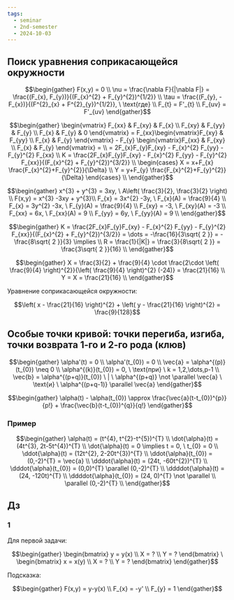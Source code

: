 ```yaml
---
tags:
  - seminar
  - 2nd-semester
  - 2024-10-03
---
```

## Поиск уравнения соприкасающейся окружности

$$\begin{gather}
F(x,y) = 0 \\
\nu = \frac{\nabla F}{|\nabla F|} = \frac{(F_{x}, F_{y})}{(F_{x}^{2} + F_{y}^{2})^{1/2}} \\
\tau = \frac{(F_{y}, - F_{x})}{(F^{2}_{x} + F^{2}_{y})^{1/2}}, \ \text{где} \\
F_{t} = F'_{t} \\
F_{uv} = F'_{uv}
\end{gather}$$

$$\begin{gather}
\begin{vmatrix}
F_{xx} & F_{xy} & F_{x} \\
F_{xy} & F_{yy} & F_{y} \\
F_{x} & F_{y} & 0
\end{vmatrix} = F_{xx}\begin{vmatrix}F_{xy} & F_{yy} \\
F_{x} & F_{y}
\end{vmatrix} - F_{y} \begin{vmatrix}F_{xx} & F_{xy} \\
F_{x} & F_{y}
\end{vmatrix} = \\
= 2F_{x}F_{y}F_{xy} - F_{x}^{2} F_{yy} - F_{y}^{2} F_{xx} \\
K = \frac{2F_{x}F_{y}F_{xy} - F_{x}^{2} F_{yy} - F_{y}^{2} F_{xx}}{(F_{x}^{2} + F_{y}^{2})^{3/2}} \\
\begin{cases}
X = x+F_{x} \frac{F_{x}^{2}+F_{y}^{2}}{\Delta} \\
Y = y+F_{y} \frac{F_{x}^{2}+F_{y}^{2}}{\Delta}
\end{cases} \\
\end{gather}$$

$$\begin{gather}
x^{3} + y^{3} = 3xy, \ A\left( \frac{3}{2}, \frac{3}{2} \right) \\
F(x,y) = x^{3} -3xy + y^{3}\\
F_{x} = 3x^{2} -3y, \ F_{x}(A) = \frac{9}{4} \\
F_{x} = 3y^{2} -3x, \ F_{y}(A) = \frac{9}{4} \\
F_{xy} = -3, \ F_{xy}(A) = -3 \\
F_{xx} = 6x, \ F_{xx}(A) = 9 \\
F_{yy} = 6y, \ F_{yy}(A) = 9  \\
\end{gather}$$

$$\begin{gather}
K = \frac{2F_{x}F_{y}F_{xy} - F_{x}^{2} F_{yy} - F_{y}^{2} F_{xx}}{(F_{x}^{2} + F_{y}^{2})^{3/2}} = \dots = -\frac{16}{3\sqrt{ 2 }} = -\frac{8\sqrt{ 2 }}{3} \implies \\
R = \frac{1}{|K|} = \frac{3}{8\sqrt{ 2 }} = \frac{3\sqrt{ 2 }}{16} \\ 
\end{gather}$$

$$\begin{gather}
X = \frac{3}{2} + \frac{9}{4} \cdot \frac{2\cdot \left( \frac{9}{4} \right)^{2}}{\left( \frac{9}{4} \right)^{2} (-24)} = \frac{21}{16} \\
Y = X = \frac{21}{16} \\
\end{gather}$$

Уравнение соприкасающейся окружности:

$$\left( x - \frac{21}{16} \right)^{2} + \left( y - \frac{21}{16} \right)^{2} = \frac{9}{128}$$

## Особые точки кривой: точки перегиба, изгиба, точки возврата 1-го и 2-го рода (клюв)

$$\begin{gather}
\alpha'(t) = 0 \\
\alpha'(t_{0}) = 0 \\
\vec{a} = \alpha^{(p)}(t_{0}) \neq 0 \\
\alpha^{(k)}(t_{0}) = 0, \ \text{при} \ k = 1,2,\dots,p-1 \\
\vec{b} = \alpha^{(p+q)}(t_{0}) \ | \ \alpha^{(p+q)} \not \parallel \vec{a} \ \text{и} \ \alpha^{(p+q-1)} \parallel \vec{a}
\end{gather}$$

$$\begin{gather}
\alpha(t) - \alpha(t_{0}) \approx \frac{\vec{a}(t-t_{0})^{p}}{p!} + \frac{\vec{b}(t-t_{0})^{q}}{q!}
\end{gather}$$

### Пример

$$\begin{gather}
\alpha(t) = (t^{4}, t^{2}-t^{5})^{T} \\
\dot{\alpha}(t) = (4t^{3}, 2t-5t^{4})^{T} \\
\dot{\alpha}(t) = 0 \implies t = 0, \ t_{0} = 0 \\
\ddot{\alpha}(t) = (12t^{2}, 2-20t^{3})^{T} \\
\ddot{\alpha}(t_{0}) = (0,-2)^{T} = \vec{a} \\
\dddot{\alpha}(t) = (24t, -60t^{2})^{T} \\
\dddot{\alpha}(t_{0}) = (0,0)^{T} \parallel (0,-2)^{T}  \\
\ddddot{\alpha}(t) = (24, -120t)^{T} \\
\ddddot{\alpha}(t_{0}) = (24, 0)^{T} \not \parallel \\
\parallel (0,-2)^{T}  \\
\end{gather}$$

## Дз

### 1

Для первой задачи:

$$\begin{gather}
\begin{bmatrix}
y = y(x) \\
X = ? \\
Y = ?
\end{bmatrix} \
\begin{bmatrix}
x = x(y) \\
X = ? \\
Y = ?
\end{bmatrix}
\end{gather}$$

Подсказка:

$$\begin{gather}
F(x,y) = y-y(x) \\
F_{x} = -y' \\
F_{y} = 1
\end{gather}$$

